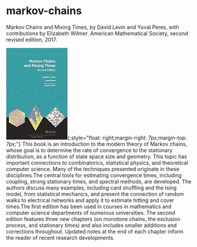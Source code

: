 # markov-chains 
Markov Chains and Mixing Times, by David Levin and Yuval Peres, with contributions by Elizabeth Wilmer. American Mathematical Society, second revised edition, 2017.

![Book Cover](https://github.com/yuvalperes/markov-chains/blob/master/mcmt_cover_photo.jpg){:style="float: right;margin-right: 7px;margin-top: 7px;"}
This book is an introduction to the modern theory of Markov chains, whose goal is to determine the rate of convergence to the stationary distribution, as a function of state space size and geometry. This topic has important connections to combinatorics, statistical physics, and theoretical computer science. Many of the techniques presented originate in these disciplines.The central tools for estimating convergence times, including coupling, strong stationary times, and spectral methods, are developed. The authors discuss many examples, including card shuffling and the Ising model, from statistical mechanics, and present the connection of random walks to electrical networks and apply it to estimate hitting and cover times.The first edition has been used in courses in mathematics and computer science departments of numerous universities. The second edition features three new chapters (on monotone chains, the exclusion process, and stationary times) and also includes smaller additions and corrections throughout. Updated notes at the end of each chapter inform the reader of recent research developments.
